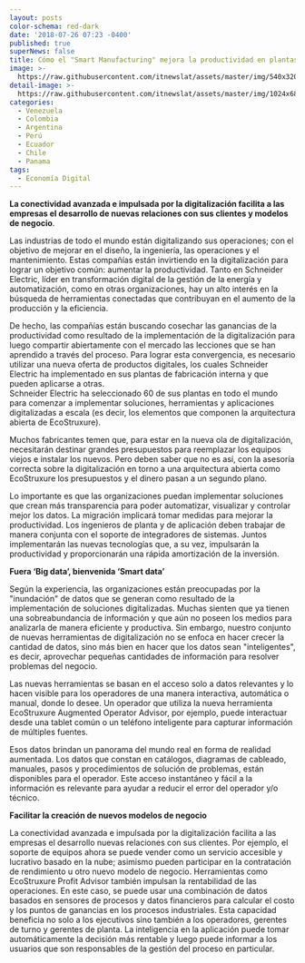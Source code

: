 ```yaml
---
layout: posts
color-schema: red-dark
date: '2018-07-26 07:23 -0400'
published: true
superNews: false
title: Cómo el "Smart Manufacturing" mejora la productividad en plantas industriales
image: >-
  https://raw.githubusercontent.com/itnewslat/assets/master/img/540x320/Smart-Manufacturing-p.jpg
detail-image: >-
  https://raw.githubusercontent.com/itnewslat/assets/master/img/1024x680/Smart-Manufacturing-g.jpg
categories:
  - Venezuela
  - Colombia
  - Argentina
  - Perú
  - Ecuador
  - Chile
  - Panama
tags:
  - Economía Digital
---
```

**La conectividad avanzada e impulsada por la digitalización facilita a las empresas el desarrollo de nuevas relaciones con sus clientes y modelos de negocio**.

Las industrias de todo el mundo están digitalizando sus operaciones; con el objetivo de mejorar en el diseño, la ingeniería, las operaciones y el mantenimiento. Estas compañías están invirtiendo en la digitalización para lograr un objetivo común: aumentar la productividad. Tanto en Schneider Electric, líder en transformación digital de la gestión de la energía y automatización, como en otras organizaciones, hay un alto interés en la búsqueda de herramientas conectadas que contribuyan en el aumento de la producción y la eficiencia. 

De hecho, las compañías están buscando cosechar las ganancias de la productividad como resultado de la implementación de la digitalización para luego compartir abiertamente con el mercado las lecciones que se han aprendido a través del proceso. Para lograr esta convergencia, es necesario utilizar una nueva oferta de productos digitales, los cuales Schneider Electric ha implementado en sus plantas de fabricación interna y que pueden aplicarse a otras.  
Schneider Electric ha seleccionado 60 de sus plantas en todo el mundo para comenzar a implementar soluciones, herramientas y aplicaciones digitalizadas a escala (es decir, los elementos que componen la arquitectura abierta de EcoStruxure).

Muchos fabricantes temen que, para estar en la nueva ola de digitalización, necesitarán destinar grandes presupuestos para reemplazar los equipos viejos e instalar los nuevos. Pero deben saber que no es así, con la asesoría correcta sobre la digitalización en torno a una arquitectura abierta como EcoStruxure los presupuestos y el dinero pasan a un segundo plano.

Lo importante es que las organizaciones puedan implementar soluciones que crean más transparencia para poder automatizar, visualizar y controlar mejor los datos. La migración implicará tomar medidas para mejorar la productividad. Los ingenieros de planta y de aplicación deben trabajar de manera conjunta con el soporte de integradores de sistemas. Juntos implementarán las nuevas tecnologías que, a su vez, impulsarán la productividad y proporcionarán una rápida amortización de la inversión.

**Fuera ‘Big data’, bienvenida ‘Smart data’**

Según la experiencia, las organizaciones están preocupadas por la "inundación" de datos que se generan como resultado de la implementación de soluciones digitalizadas. Muchas sienten que ya tienen una sobreabundancia de información y que aún no poseen los medios para analizarla de manera eficiente y productiva. Sin embargo, nuestro conjunto de nuevas herramientas de digitalización no se enfoca en hacer crecer la cantidad de datos, sino más bien en hacer que los datos sean "inteligentes", es decir, aprovechar pequeñas cantidades de información para resolver problemas del negocio. 

Las nuevas herramientas se basan en el acceso solo a datos relevantes y lo hacen visible para los operadores de una manera interactiva, automática o manual, donde lo desee. Un operador que utiliza la nueva herramienta EcoStruxure Augmented Operator Advisor, por ejemplo, puede interactuar desde una tablet común o un teléfono inteligente para capturar información de múltiples fuentes. 

Esos datos brindan un panorama del mundo real en forma de realidad aumentada. Los datos que constan en catálogos, diagramas de cableado, manuales, pasos y procedimientos de solución de problemas, están disponibles para el operador. Este acceso instantáneo y fácil a  la información es relevante para ayudar a reducir el error del operador y/o técnico.

**Facilitar la creación de nuevos modelos de negocio**

La conectividad avanzada e impulsada por la digitalización facilita a las empresas el desarrollo nuevas relaciones con sus clientes. Por ejemplo, el soporte de equipos ahora se puede vender como un servicio accesible y lucrativo basado en la nube; asimismo pueden participar en la contratación de rendimiento u otro nuevo modelo de negocio.
Herramientas como EcoStruxure Profit Advisor también impulsan la rentabilidad de las operaciones. En este caso, se puede usar una combinación de datos basados en sensores de procesos y datos financieros para calcular el costo y los puntos de ganancias en los procesos industriales. Esta capacidad beneficia no solo a los ejecutivos sino también a los operadores, gerentes de turno y gerentes de planta. La inteligencia en la aplicación puede tomar automáticamente la decisión más rentable y luego puede informar a los usuarios que son responsables de la gestión del proceso en particular. 
